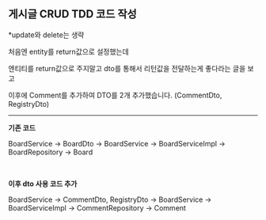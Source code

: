 ## 게시글 CRUD TDD 코드 작성


*update와 delete는 생략

처음엔 entity를 return값으로 설정했는데 

엔티티를 return값으로 주지말고 dto를 통해서 리턴값을 전달하는게 좋다라는 글을 보고

이후에 Comment를 추가하여 DTO를 2개 추가했습니다. (CommentDto, RegistryDto)


---

**기존 코드**

BoardService → BoardDto → BoardService → BoardServiceImpl → BoardRepository → Board

<br>

**이후 dto 사용 코드 추가**

BoardService → CommentDto, RegistryDto → BoardService → BoardServiceImpl → CommentRepository → Comment

